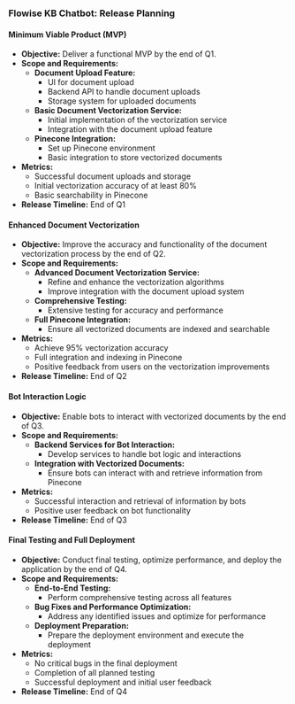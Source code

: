 ### Flowise KB Chatbot: Release Planning

#### Minimum Viable Product (MVP)
- **Objective:** Deliver a functional MVP by the end of Q1.
- **Scope and Requirements:**
  - **Document Upload Feature:**
    - UI for document upload
    - Backend API to handle document uploads
    - Storage system for uploaded documents
  - **Basic Document Vectorization Service:**
    - Initial implementation of the vectorization service
    - Integration with the document upload feature
  - **Pinecone Integration:**
    - Set up Pinecone environment
    - Basic integration to store vectorized documents
- **Metrics:**
  - Successful document uploads and storage
  - Initial vectorization accuracy of at least 80%
  - Basic searchability in Pinecone
- **Release Timeline:** End of Q1

#### Enhanced Document Vectorization
- **Objective:** Improve the accuracy and functionality of the document vectorization process by the end of Q2.
- **Scope and Requirements:**
  - **Advanced Document Vectorization Service:**
    - Refine and enhance the vectorization algorithms
    - Improve integration with the document upload system
  - **Comprehensive Testing:**
    - Extensive testing for accuracy and performance
  - **Full Pinecone Integration:**
    - Ensure all vectorized documents are indexed and searchable
- **Metrics:**
  - Achieve 95% vectorization accuracy
  - Full integration and indexing in Pinecone
  - Positive feedback from users on the vectorization improvements
- **Release Timeline:** End of Q2

#### Bot Interaction Logic
- **Objective:** Enable bots to interact with vectorized documents by the end of Q3.
- **Scope and Requirements:**
  - **Backend Services for Bot Interaction:**
    - Develop services to handle bot logic and interactions
  - **Integration with Vectorized Documents:**
    - Ensure bots can interact with and retrieve information from Pinecone
- **Metrics:**
  - Successful interaction and retrieval of information by bots
  - Positive user feedback on bot functionality
- **Release Timeline:** End of Q3

#### Final Testing and Full Deployment
- **Objective:** Conduct final testing, optimize performance, and deploy the application by the end of Q4.
- **Scope and Requirements:**
  - **End-to-End Testing:**
    - Perform comprehensive testing across all features
  - **Bug Fixes and Performance Optimization:**
    - Address any identified issues and optimize for performance
  - **Deployment Preparation:**
    - Prepare the deployment environment and execute the deployment
- **Metrics:**
  - No critical bugs in the final deployment
  - Completion of all planned testing
  - Successful deployment and initial user feedback
- **Release Timeline:** End of Q4